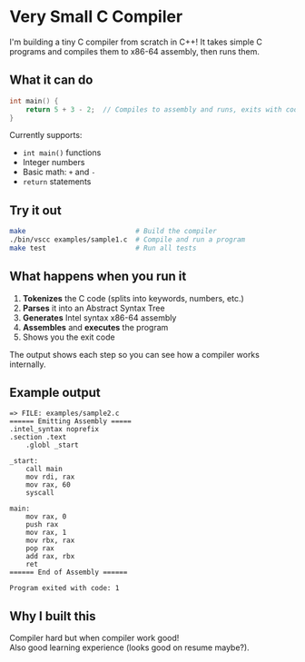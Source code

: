 # Very Small C Compiler

I'm building a tiny C compiler from scratch in C++! It takes simple C programs and compiles them to x86-64 assembly, then runs them.

## What it can do

```c
int main() {
    return 5 + 3 - 2;  // Compiles to assembly and runs, exits with code 6
}
```

Currently supports:
- `int main()` functions
- Integer numbers
- Basic math: `+` and `-`
- `return` statements

## Try it out

```bash
make                           # Build the compiler
./bin/vscc examples/sample1.c  # Compile and run a program
make test                      # Run all tests
```

## What happens when you run it

1. **Tokenizes** the C code (splits into keywords, numbers, etc.)
2. **Parses** it into an Abstract Syntax Tree
3. **Generates** Intel syntax x86-64 assembly
4. **Assembles** and **executes** the program
5. Shows you the exit code

The output shows each step so you can see how a compiler works internally.

## Example output

```
=> FILE: examples/sample2.c
====== Emitting Assembly =====
.intel_syntax noprefix
.section .text
    .globl _start

_start:
    call main
    mov rdi, rax
    mov rax, 60
    syscall

main:
    mov rax, 0
    push rax
    mov rax, 1
    mov rbx, rax
    pop rax
    add rax, rbx
    ret
====== End of Assembly ======

Program exited with code: 1
```

## Why I built this

Compiler hard but when compiler work good!           
Also good learning experience (looks good on resume maybe?).
